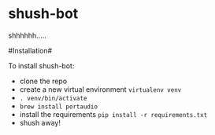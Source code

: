 # shush-bot
shhhhhh.....


#Installation#

To install shush-bot:

* clone the repo
* create a new virtual environment `virtualenv venv`
* `. venv/bin/activate`
* `brew install portaudio`
* install the requirements `pip install -r requirements.txt`
* shush away!
